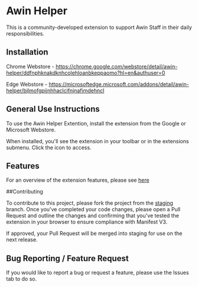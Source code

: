 # Awin Helper

This is a community-developed extension to support Awin Staff in their daily responsibilities.


## Installation

Chrome Webstore - https://chrome.google.com/webstore/detail/awin-helper/ddfnphknakdknhcolehloanbkeppaomo?hl=en&authuser=0

Edge Webstore - https://microsoftedge.microsoft.com/addons/detail/awin-helper/bjlmofgpijnhhaclcifnjnafjmdehncl

## General Use Instructions

To use the Awin Helper Extention, install the extension from the Google or Microsoft Webstore.

When installed, you'll see the extension in your toolbar or in the extensions submenu. Click the icon to access.

## Features

For an overview of the extension features, please see [here](https://aniziolek.notion.site/Extension-Feature-List-10416419acf180aebf0bcc04930b315d)

##Contributing

To contribute to this project, please fork the project from the [staging]() branch. Once you've completed your code changes, please open a Pull Request and outline the changes and confirming that you've tested the extension in your browser to ensure compliance with Manifest V3.

If approved, your Pull Request will be merged into staging for use on the next release.

## Bug Reporting / Feature Request

If you would like to report a bug or request a feature, please use the Issues tab to do so.
